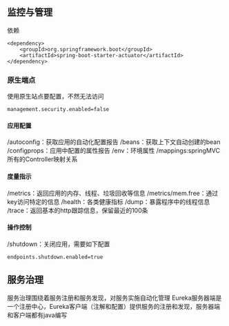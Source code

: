 ## 监控与管理
依赖
```
<dependency>
    <groupId>org.springframework.boot</groupId>
    <artifactId>spring-boot-starter-actuator</artifactId>
</dependency>
```
### 原生端点
使用原生站点要配置，不然无法访问
```
management.security.enabled=false
```
#### 应用配置
/autoconfig：获取应用的自动化配置报告
/beans：获取上下文自动创建的bean
/configprops：应用中配置的属性报告
/env：环境属性
/mappings:springMVC所有的Controller映射关系

#### 度量指示
/metrics：返回应用的内存、线程、垃圾回收等信息
  /metrics/mem.free：通过key访问特定的信息
/health：各类健康指标
/dump：暴露程序中的线程信息
/trace：返回基本的http跟踪信息，保留最近的100条

#### 操作控制
/shutdown：关闭应用，需要如下配置
```
endpoints.shutdown.enabled=true
```

## 服务治理
服务治理围绕着服务注册和服务发现，对服务实施自动化管理
Eureka服务器端是一个注册中心，Eureka客户端（注解和配置）提供服务的注册和发现，服务器端和客户端都有java编写
